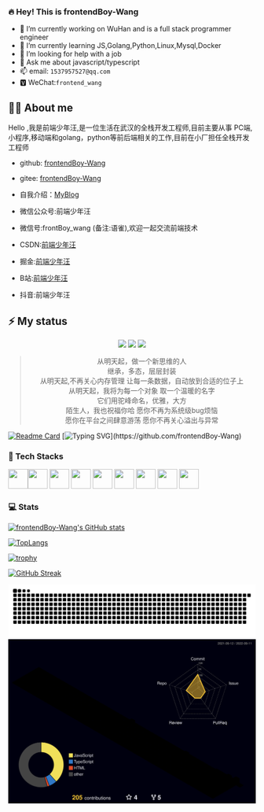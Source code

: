 ### 🔥 Hey! This is frontendBoy-Wang

- 🔭 I’m currently working on WuHan and is a full stack programmer engineer
- 🌱 I’m currently learning JS,Golang,Python,Linux,Mysql,Docker
- 🤔 I’m looking for help with a job
- 💬 Ask me about javascript/typescript
- 📫 email: `1537957527@qq.com`
- 🆅 WeChat:`frontend_wang`
## 👨‍🚒 About me

Hello ,我是前端少年汪,是一位生活在武汉的全栈开发工程师,目前主要从事 PC端,小程序,移动端和golang，python等前后端相关的工作,目前在小厂担任全栈开发工程师

- github: [frontendBoy-Wang](https://github.com/frontendBoy-Wang)

- gitee:  [frontendBoy-Wang ](https://github.com/frontendBoy-Wang)

- 自我介绍：[MyBlog](https://frontendboy-wang.github.io/)

- 微信公众号:前端少年汪

- 微信号:frontBoy_wang  (备注:语雀),欢迎一起交流前端技术

- CSDN:[前端少年汪](https://blog.csdn.net/qq_44647871?spm=1000.2115.3001.5343)

- 掘金:[前端少年汪](https://juejin.cn/user/3570847174897447)

- B站:[前端少年汪](https://space.bilibili.com/392982262)

- 抖音:前端少年汪



## ⚡ My status
<div style="text-align:center">

[![](https://visitor-badge.laobi.icu/badge?page_id=frontend_wang)](https://github.com/frontendBoy-Wang)
[![](https://img.shields.io/badge/%E2%AD%90%EF%B8%8Fstart-frontendBoy--Wang-brightgreen)](https://github.com/frontendBoy-Wang)
[![](https://img.shields.io/github/followers/frontend?color=27da6b&logo=Handshake)](https://github.com/frontendBoy-Wang)
</div>  

> <center>从明天起，做一个新思维的人<br> 
> 继承，多态，层层封装 <br>
> 从明天起,不再关心内存管理 让每一条数据，自动放到合适的位子上 <br>
> 从明天起，我将为每一个对象 取一个温暖的名字 <br>
> 它们用驼峰命名，优雅，大方<br>
> 陌生人，我也祝福你哈 愿你不再为系统级bug烦恼 <br>
> 愿你在平台之间肆意游荡 愿你不再关心溢出与异常<br></center>

[![Readme Card](https://github-readme-stats.vercel.app/api/pin/?username=anuraghazra&repo=ginblog)](https://github.com/frontendBoy-Wang/ginblog)
[![Typing SVG](https://readme-typing-svg.herokuapp.com?font=Edu+VIC+WA+NT+Beginner&size=28&width=600&lines=To+see+the+world+as+it+is+and+to+love+it.)](https://github.com/frontendBoy-Wang)

### 🧰 Tech Stacks
<img src="https://cdn.jsdelivr.net/gh/devicons/devicon/icons/javascript/javascript-original.svg" width="40" height="40" /><img src="https://cdn.jsdelivr.net/gh/devicons/devicon/icons/typescript/typescript-original.svg" width="40" height="40" />
<img src="https://cdn.jsdelivr.net/gh/devicons/devicon/icons/react/react-original.svg" width="40" height="40" />
<img src="https://cdn.jsdelivr.net/gh/devicons/devicon/icons/nodejs/nodejs-original.svg" width="40" height="40" /> 
<img src="https://cdn.jsdelivr.net/gh/devicons/devicon/icons/rust/rust-plain.svg" width="40" height="40" /> 
<img src="https://cdn.jsdelivr.net/gh/devicons/devicon/icons/android/android-original.svg" width="40" height="40" />
<img src="https://cdn.jsdelivr.net/gh/devicons/devicon/icons/webpack/webpack-original.svg" width="40" height="40" />
<img src="https://cdn.jsdelivr.net/gh/devicons/devicon/icons/gulp/gulp-plain.svg" width="40" height="40" />
<img src="https://cdn.jsdelivr.net/gh/devicons/devicon/icons/selenium/selenium-original.svg" width="40" height="40" />

### 💻 Stats

[![frontendBoy-Wang's GitHub stats](https://github-readme-stats.vercel.app/api?username=frontendBoy-Wang&show_icons=true&theme=radical)](https://github.com/frontendBoy-Wang)

[![TopLangs](https://github-readme-stats.vercel.app/api/top-langs?username=frontendBoy-Wang&layout=compact&show_icons=true&theme=radical)](https://github.com/frontendBoy-Wang)

[![trophy](https://github-profile-trophy.vercel.app/?username=frontendBoy-Wang&theme=radical)](https://github.com/frontendBoy-Wang)

[![GitHub Streak](https://github-readme-streak-stats.herokuapp.com?user=frontendBoy-Wang&theme=radical&locale=en)](https://github.com/frontendBoy-Wang)

[![snake](./assets/github-contribution-grid-snake.svg)](https://github.com/frontendBoy-Wang)
[![github-active](./profile-3d-contrib/profile-night-rainbow.svg)](https://github.com/frontendBoy-Wang)
